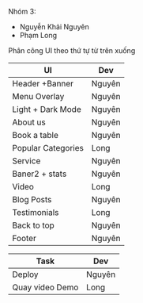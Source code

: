 Nhóm 3:

- Nguyễn Khải Nguyên
- Phạm Long

Phân công UI theo thứ tự từ trên xuống

| UI                 | Dev    |
| ------------------ | ------ |
| Header +Banner     | Nguyên |
| Menu Overlay       | Nguyên |
| Light + Dark Mode  | Nguyên |
| About us           | Nguyên |
| Book a table       | Nguyên |
| Popular Categories | Long   |
| Service            | Nguyên |
| Baner2 + stats     | Nguyên |
| Video              | Long   |
| Blog Posts         | Nguyên |
| Testimonials       | Long   |
| Back to top        | Nguyên |
| Footer             | Nguyên |

| Task            | Dev    |
| --------------- | ------ |
| Deploy          | Nguyên |
| Quay video Demo | Long   |
